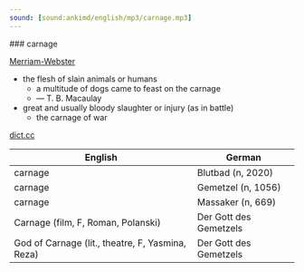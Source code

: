 ```yaml
---
sound: [sound:ankimd/english/mp3/carnage.mp3]
---
```


\### carnage

[Merriam-Webster](https://www.merriam-webster.com/dictionary/carnage)

- the flesh of slain animals or humans
    - a multitude of dogs came to feast on the carnage
    - — T. B. Macaulay
- great and usually bloody slaughter or injury (as in battle)
    - the carnage of war

[dict.cc](https://www.dict.cc/carnage)

| English        | German       |
| -------------- | ------------ |
| carnage | Blutbad (n, 2020) |
| carnage | Gemetzel (n, 1056) |
| carnage | Massaker (n, 669) |
| Carnage (film, F, Roman, Polanski) | Der Gott des Gemetzels |
| God of Carnage (lit., theatre, F, Yasmina, Reza) | Der Gott des Gemetzels |
